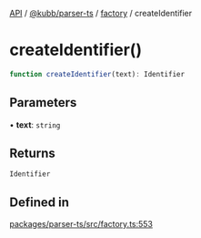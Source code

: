 [API](../../../../../packages.md) / [@kubb/parser-ts](../../../index.md) / [factory](../index.md) / createIdentifier

# createIdentifier()

```ts
function createIdentifier(text): Identifier
```

## Parameters

• **text**: `string`

## Returns

`Identifier`

## Defined in

[packages/parser-ts/src/factory.ts:553](https://github.com/kubb-project/kubb/blob/ff80665146ae086e044807d0072fda660e72e1fd/packages/parser-ts/src/factory.ts#L553)
